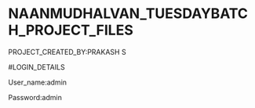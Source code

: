 # NAANMUDHALVAN_TUESDAYBATCH_PROJECT_FILES

PROJECT_CREATED_BY:PRAKASH S

#LOGIN_DETAILS

User_name:admin

Password:admin
